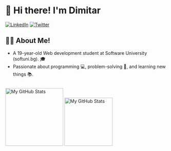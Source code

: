 # 👋 Hi there! I'm Dimitar
[![LinkedIn](https://img.shields.io/badge/-LinkedIn-0e76a8?style=flat-square&logo=Linkedin&logoColor=white)](https://www.linkedin.com/in/dimnov/) 
[![Twitter](https://img.shields.io/twitter/url/https/twitter.com/cloudposse.svg?style=social&label=Twitter)](https://twitter.com/Dimitar1512)
## 👨‍💻 About Me!
- A 19-year-old Web development student at Software University (softuni.bg). 🎓
- Passionate about programming 💻, problem-solving 🤔, and learning new things 📚.
##
<p>
  <img height="180em" alt="My GitHub Stats" src="https://github-readme-stats.vercel.app/api?username=dimnov&show_icons=true&bg_color=00000000&hide_border=true&text_color=3498db&&count_private=true&include_all_commits=true" />
  <img height="150em" alt="My GitHub Stats" src="https://github-readme-stats.vercel.app/api/top-langs/?username=dimnov&langs_count=8&layout=compact&hide_border=true&bg_color=00000000&text_color=3498db&&count_private=true&include_all_commits=true" />
</p>
